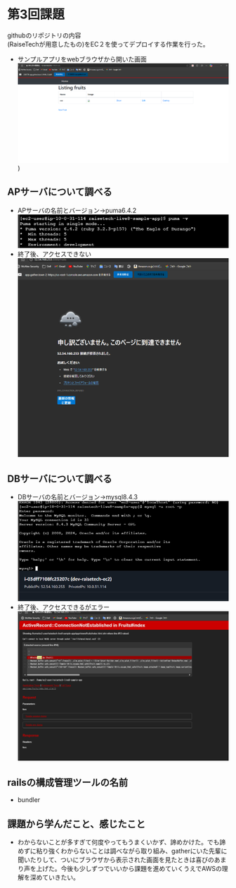 # 第3回課題
githubのリポジトリの内容  
(RaiseTechが用意したもの)をEC２を使ってデプロイする作業を行った。
* サンプルアプリをwebブラウザから開いた画面　![スクリーンショット 2025-01-19 100709](images/スクリーンショット%202025-01-19%20100709.png)
)
## APサーバについて調べる
* APサーバの名前とバージョン→puma6.4.2　![スクリーンショット 2025-01-19 101330](images/スクリーンショット%202025-01-19%20101330.png)
* 終了後、アクセスできない　![スクリーンショット%202025-01-19%20102907](images/スクリーンショット%202025-01-19%20102907.png)
## DBサーバについて調べる
* DBサーバの名前とバージョン→mysql8.4.3 ![スクリーンショット%202025-01-19%20105837](images/スクリーンショット%202025-01-19%20105837.png)
* 終了後、アクセスできるがエラー　![スクリーンショット 2025-01-19 110207](images/スクリーンショット%202025-01-19%20110207.png)
## railsの構成管理ツールの名前
* bundler
## 課題から学んだこと、感じたこと
* わからないことが多すぎて何度やってもうまくいかず、諦めかけた。でも諦めずに粘り強くわからないことは調べながら取り組み、gatherにいた先輩に聞いたりして、ついにブラウザから表示された画面を見たときは喜びのあまり声を上げた。今後も少しずつでいいから課題を進めていくうえでAWSの理解を深めていきたい。
